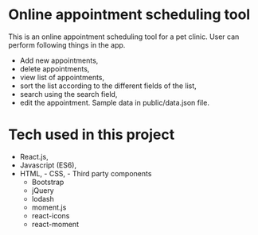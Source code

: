 # Online appointment scheduling tool
This is an online appointment scheduling tool for a pet clinic. 
User can perform following things in the app.
- Add new appointments, 
- delete appointments,
- view list of appointments,
- sort the list according to the different fields of the list,
- search using the search field,
- edit the appointment.
Sample data in public/data.json file.

# Tech used in this project
- React.js, 
- Javascript (ES6),
- HTML,
- CSS,
- Third party components
    - Bootstrap
    - jQuery
    - lodash
    - moment.js
    - react-icons
    - react-moment
